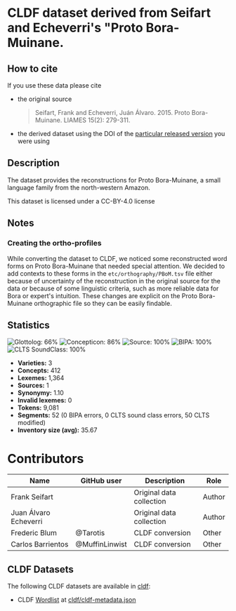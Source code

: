 # CLDF dataset derived from Seifart and Echeverri's "Proto Bora-Muinane.

## How to cite

If you use these data please cite
- the original source
  > Seifart, Frank and Echeverri, Juán Álvaro. 2015. Proto Bora-Muinane. LIAMES 15(2): 279-311.
- the derived dataset using the DOI of the [particular released version](../../releases/) you were using

## Description


The dataset provides the reconstructions for Proto Bora-Muinane, a small language family from the north-western Amazon.

This dataset is licensed under a CC-BY-4.0 license

## Notes

### Creating the ortho-profiles

While converting the dataset to CLDF, we noticed some reconstructed word forms on Proto Bora-Muinane that needed special attention. We decided to add contexts to these forms in the `etc/orthography/PBoM.tsv` file either because of uncertainty of the reconstruction in the original source for the data or because of some linguistic criteria, such as more reliable data for Bora or expert's intuition. These changes are explicit on the Proto Bora-Muinane orthographic file so they can be easily findable.


## Statistics


![Glottolog: 66%](https://img.shields.io/badge/Glottolog-66%25-orange.svg "Glottolog: 66%")
![Concepticon: 86%](https://img.shields.io/badge/Concepticon-86%25-yellowgreen.svg "Concepticon: 86%")
![Source: 100%](https://img.shields.io/badge/Source-100%25-brightgreen.svg "Source: 100%")
![BIPA: 100%](https://img.shields.io/badge/BIPA-100%25-brightgreen.svg "BIPA: 100%")
![CLTS SoundClass: 100%](https://img.shields.io/badge/CLTS%20SoundClass-100%25-brightgreen.svg "CLTS SoundClass: 100%")

- **Varieties:** 3
- **Concepts:** 412
- **Lexemes:** 1,364
- **Sources:** 1
- **Synonymy:** 1.10
- **Invalid lexemes:** 0
- **Tokens:** 9,081
- **Segments:** 52 (0 BIPA errors, 0 CLTS sound class errors, 50 CLTS modified)
- **Inventory size (avg):** 35.67

# Contributors

Name | GitHub user | Description | Role |
--- | --- | --- | --- |
Frank Seifart | | Original data collection | Author
Juan Álvaro Echeverri | | Original data collection | Author
Frederic Blum | @Tarotis | CLDF conversion | Other
Carlos Barrientos | @MuffinLinwist | CLDF conversion | Other




## CLDF Datasets

The following CLDF datasets are available in [cldf](cldf):

- CLDF [Wordlist](https://github.com/cldf/cldf/tree/master/modules/Wordlist) at [cldf/cldf-metadata.json](cldf/cldf-metadata.json)